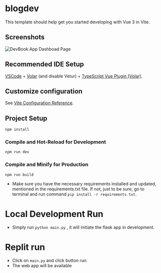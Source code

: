 # blogdev

This template should help get you started developing with Vue 3 in Vite.

## Screenshots  
![DevBook App Dashboad Page](https://github.com/DeveshVishnoi/facebook_clone-/blob/main/image/readme.png "Dashboad Page")



## Recommended IDE Setup

[VSCode](https://code.visualstudio.com/) + [Volar](https://marketplace.visualstudio.com/items?itemName=Vue.volar) (and disable Vetur) + [TypeScript Vue Plugin (Volar)](https://marketplace.visualstudio.com/items?itemName=Vue.vscode-typescript-vue-plugin).

## Customize configuration

See [Vite Configuration Reference](https://vitejs.dev/config/).

## Project Setup

```sh
npm install
```

### Compile and Hot-Reload for Development

```sh
npm run dev
```

### Compile and Minify for Production

```sh
npm run build
```

- Make sure you have the necessary requirements installed and updated, mentioned in the requirements.txt file. If not, just to be sure, go to terminal and run command `pip install -r requirements.txt`.


# Local Development Run

- Simply run `python main.py` , it will initiate the flask app in development.

# Replit run

- Click on `main.py` and click button run
- The web app will be available
